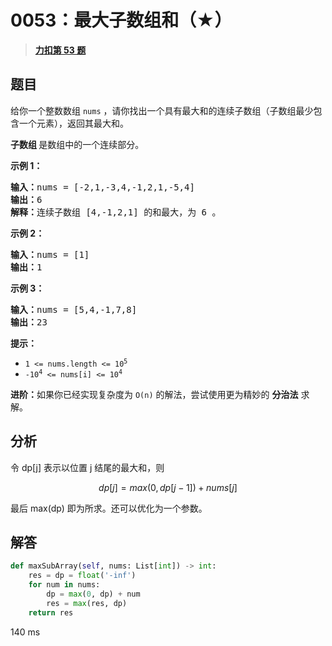 # 0053：最大子数组和（★）


> <u>**[力扣第 53 题](https://leetcode.cn/problems/maximum-subarray/)**</u>

## 题目

<p>给你一个整数数组 <code>nums</code> ，请你找出一个具有最大和的连续子数组（子数组最少包含一个元素），返回其最大和。</p>

<p><strong>子数组 </strong>是数组中的一个连续部分。</p>



<p><strong>示例 1：</strong></p>

<pre>
<strong>输入：</strong>nums = [-2,1,-3,4,-1,2,1,-5,4]
<strong>输出：</strong>6
<strong>解释：</strong>连续子数组 [4,-1,2,1] 的和最大，为 6 。
</pre>

<p><strong>示例 2：</strong></p>

<pre>
<strong>输入：</strong>nums = [1]
<strong>输出：</strong>1
</pre>

<p><strong>示例 3：</strong></p>

<pre>
<strong>输入：</strong>nums = [5,4,-1,7,8]
<strong>输出：</strong>23
</pre>



<p><strong>提示：</strong></p>

<ul>
<li><code>1 &lt;= nums.length &lt;= 10<sup>5</sup></code></li>
<li><code>-10<sup>4</sup> &lt;= nums[i] &lt;= 10<sup>4</sup></code></li>
</ul>



<p><strong>进阶：</strong>如果你已经实现复杂度为 <code>O(n)</code> 的解法，尝试使用更为精妙的 <strong>分治法</strong> 求解。</p>


## 分析 

令 dp[j] 表示以位置 j 结尾的最大和，则

$$dp[j] = max(0, dp[j-1]) + nums[j]$$

最后 max(dp) 即为所求。还可以优化为一个参数。

## 解答

```python
def maxSubArray(self, nums: List[int]) -> int:
    res = dp = float('-inf')
    for num in nums:
        dp = max(0, dp) + num
        res = max(res, dp)
    return res
```
140 ms

